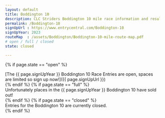 ```yaml
---
layout: default
title: Boddington 10
description: CLC Striders Boddington 10 mile race information and results page
permalink: /Boddington-10
signUpUrl : https://www.entrycentral.com/Boddington-10
signUpYear: 2023
routeMap  : /assets/Boddington/Boddington-10-mile-route-map.pdf 
# open / full / closed
state: closed

---
```


 {% if page.state == "open" %}
<div class="alert alert-success" role="alert">
[The {{ page.signUpYear }} Boddington 10 Race Entries are open, spaces are limited so sign up now!]({{ page.signUpUrl }})
</div>
{% endif %}
 {% if page.state == "full" %}
<div class="alert alert-warning" role="alert">
Unfortunately places in the {{ page.signUpYear }} Boddington 10 have sold out!
</div>
{% endif %}
 {% if page.state == "closed" %}
<div class="alert alert-danger" role="alert">
Entries for the Boddington 10 are currently closed.
</div>
{% endif %}

<!---

The committee of CLC Striders Running Club would like to thank you for your entry to the first Boddington 10 Mile road race on Sunday 28 January 2023.

You will find some helpful information below to make your race day experience the best it can be.

### Quick Reference Guide

Here are some important points (additional details outlined below),
* If you are unable to race, please let us know so we can offer your place to someone else.
* Please collect your race number from Race HQ between 0745 and 0845 at The Gloucester Old Spot (Post Code: GL51 9SY). Please make sure it’s clearly visible throughout the race.
* Please follow the instructions from our car park marshals upon arrival.
* Race HQ only has toilet facilities. No changing facilities or kit storage is available.
* The race briefing takes place at 0845 at The Gloucester Old Spot
* Race starts at 0900 at the top of Boddington Lane
* Runners will be disqualified if they wear headphones (UKA Rules).
* At the finish, don’t forget to pick up a memento
* Join us at Race HQ for prize giving afterwards
* Please support The Gloucester Old Spot

### High Level Route Map

You will be able to review the route for the Boddington 10 race on [Strava](https://www.strava.com/routes/3157314994401618054)

### Date and Time

2024’s race will be held on Sunday 28 January 2024, with a start time of 09:00.

### Course Description

The race is a four-lap course. Starting at the top of Boddington Lane, it heads towards Boddington and then does 4 laps of Boddington/Barrow finishing back on Boddington Lane outside the premises of Robert Hitchings.
 
The entire route will be clearly signed and marshalled. Please note that road closures have not been applied for, so keep well to the left at all times (unless directed otherwise). 

### Race day information

To help make your race day experience the best it can be, please read the helpful information below. 
 
If you cannot run, please do let us know before the day and we may be able to invite people from the waiting list to take up your place. We cannot guarantee we will be able to offer a refund if you cannot run, but we will do our best to transfer your place (and refund you if we can). 

Although Covid restrictions have been lifted, we would request that you do your best to observe a considerate measure of social distancing and try not to congregate on the day.  If you would feel more comfortable and safe, please wear a mask or face covering.  Please remember that you are fully responsible for being fit and healthy to take part in our event. If you have any Covid symptoms please exercise caution and do not travel and participate. 

As we are running under UK Athletic Rules and do not have full road closures along the route, wearing of personal listening devices is strictly prohibited. This is because you need to clearly hear traffic, runners overtaking and/or marshals’ instructions. Any runner seen wearing such a device will be disqualified. 

#### Important points for race day
 
* Please collect your race number and timing chip from Race HQ between 0800 and 0845 – this will be at The Gloucester Old Spot (Postcode: GL51 9SY). Any runner who does not collect their race number by 0845 will have their place transferred to anyone from the waiting list that is ready to race. 
* When you get your race number, please write your name, emergency contact details and any important medical information on the reverse of your number. Please make sure your number is clearly visible on the front of your vest throughout the race. We need to ensure that we see your number at the finish line to give you an accurate time. 
* You will be given a timing chip which should be looped through your shoe laces. Instructions for fitting these to your shoes will be at Race HQ. It is important that you wear this as we be relying on chip timing only for the results. Without this, you will not get a result. 
* Please follow the instructions from our car park marshals upon arrival. (More information about car parking can be found below.)
* Toilets and portaloos will be available for race participants at The Gloucester Old Spot and Elmstone Business Park. Unfortunately, no changing facilities or kit storage is available.
* The race briefing will take place at the rear of The Gloucester Old Spot at 0845, following this runners will be guided to the start line
* The race starts at 0900 at the top of Boddington Lane. 
* Runners will be disqualified if they wear headphones (UKA Rules). 
* At the finish, don’t forget to return the timing chip. 
* Join us at Race HQ (The Gloucester Old Spot) for prize-giving afterwards and at the Clavell & Hind Taproom for a pint.
 
Your race number entitles you to 15% off at Up & Running (one of our race sponsors) for two weeks after the race. So please keep hold of it and pop in!

#### Race HQ

Race Headquarters is located OUTSIDE The Gloucester Old Spot and the postcode for Race HQ is GL51 9SY. Members of CLC Striders will be there from 0800 for collection of race numbers. 

#### Route

Route Map: [Map]({{ page.routeMap }}) & [Strava route](https://www.strava.com/routes/3157314994401618054)

#### Race details / at the start

The race briefing will be held at 0845 at Race HQ and then we will all walk to the start line at the top of Boddington Lane together.
 
The race will start at 0900 and will be run under UK Athletics rules. The race consists of an out and back section with four (4) anti-clockwise laps of roughly two miles each. Runners are strongly advised to run on the left-hand side of the road at all times, apart from two short sections near the start and finish, where you will be directed to run on the right-hand side, and follow the direction of marshals. 
 
There will be a large number of CLC Striders members out marshalling on the course. They will be there to guide you around the course. We have also placed a number of directional arrows and mile markers too. Note that marshals are not permitted to direct traffic as road users have priority. 
 
There will be one water station at XXXX. We are aiming to make this a low waste event so please carry your own water bottle if you need it. There will be the facility to refill your bottle at the water station.
 
#### At the Finish

After you cross the finish line, you will notice a group of timekeepers. Please do not distract the them, as they need to concentrate and ensure everyone gets the correct result. 
 
If you drop out of the race, please notify one of the officials at the finish line so that we know you haven’t got lost out on the course. 
 
Once you have crossed the finish line, please make sure you return the timing chip. There will be water at the finish and space to get your breath back, but the space will be limited so we kindly ask you vacate the finish area and walk back to Race HQ as soon as you are able.
  
### Car Parking

From 0745, members of CLC Striders will be helping runners find suitable car parking. We will be using the car park at The Gloucester Old Spot and the small industrial estate further along the road. Please note: The Gloucester Old Spot car park must be vacated by 11.45 to allow their regular customers to park (unless you are planning to book a table at the pub for lunch), so if you think you will need to park for longer please use the industrial estate car park.

We would suggest that runners allow plenty of time to walk from the car park as some of our overflow car parks are a 10 minute walk from Race HQ. Please do not park anywhere other than guided by the marshals, under no circumstances should participants park on the road.

### Results

As long as there is a good signal at Race HQ, live results will be available at [Race Roster](https://results.raceroster.com/results/ag7ub3ad9mx7r4ch).

Soon after the race, we will post them on the [CLC Striders website](https://clcstriders-runningclub.co.uk).

### After the race

The Gloucester Old Spot and Clavell & Hind Taproom will both be open shortly after the race for refreshments and food. Please do consider supporting these local independent businesses, without whom we would not be able to run the race. Please note that booking is advised if you would like to have lunch at the Gloucester Old Spot.

### Event Cancellation

If there comes a situation, such as poor weather conditions, where we have to make the difficult decision to cancel the race, we will contact all entrants via email and post notices on our [Facebook page](https://www.facebook.com/CLCStriders/). Please ensure that you check your emails and follow our social media accounts for any updates. 

### Official race photos

Dig Deep Race Photography will be taking official race photos during the event, they will be available via their [website](https://linktr.ee/digdeepracephotography).

### Acknowledgements

Boddington Estates Ltd, Cheltenham - for agreeing to adjust their animal feeding schedule to accomodate the race.

[CLC Health & Fitness Centre](https://fitness.cheltladiescollege.org/), friends and members of CLC Striders.

[Robert Hitchins](https://www.robert-hitchins.co.uk/), Cheltenham - for allowing use of their property entrance for the race finish.

[The Gloucester Old Spot](https://www.thegloucesteroldspot.co.uk/), Cheltenham.

[Up and Running](https://www.upandrunning.co.uk/) Cheltenham.

### Course Records

Men's - 
Women's - 

### Previous results

-->

